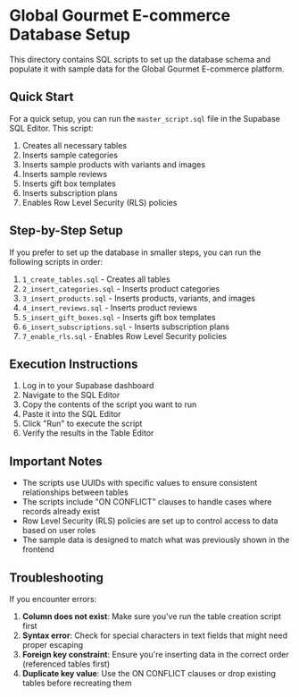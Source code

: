 # Global Gourmet E-commerce Database Setup

This directory contains SQL scripts to set up the database schema and populate it with sample data for the Global Gourmet E-commerce platform.

## Quick Start

For a quick setup, you can run the `master_script.sql` file in the Supabase SQL Editor. This script:

1. Creates all necessary tables
2. Inserts sample categories
3. Inserts sample products with variants and images
4. Inserts sample reviews
5. Inserts gift box templates
6. Inserts subscription plans
7. Enables Row Level Security (RLS) policies

## Step-by-Step Setup

If you prefer to set up the database in smaller steps, you can run the following scripts in order:

1. `1_create_tables.sql` - Creates all tables
2. `2_insert_categories.sql` - Inserts product categories
3. `3_insert_products.sql` - Inserts products, variants, and images
4. `4_insert_reviews.sql` - Inserts product reviews
5. `5_insert_gift_boxes.sql` - Inserts gift box templates
6. `6_insert_subscriptions.sql` - Inserts subscription plans
7. `7_enable_rls.sql` - Enables Row Level Security policies

## Execution Instructions

1. Log in to your Supabase dashboard
2. Navigate to the SQL Editor
3. Copy the contents of the script you want to run
4. Paste it into the SQL Editor
5. Click "Run" to execute the script
6. Verify the results in the Table Editor

## Important Notes

- The scripts use UUIDs with specific values to ensure consistent relationships between tables
- The scripts include "ON CONFLICT" clauses to handle cases where records already exist
- Row Level Security (RLS) policies are set up to control access to data based on user roles
- The sample data is designed to match what was previously shown in the frontend

## Troubleshooting

If you encounter errors:

1. **Column does not exist**: Make sure you've run the table creation script first
2. **Syntax error**: Check for special characters in text fields that might need proper escaping
3. **Foreign key constraint**: Ensure you're inserting data in the correct order (referenced tables first)
4. **Duplicate key value**: Use the ON CONFLICT clauses or drop existing tables before recreating them
